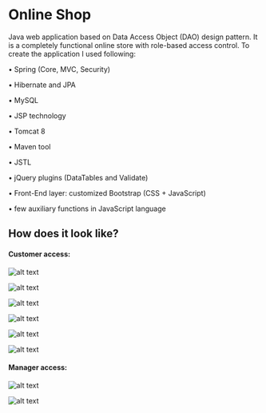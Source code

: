 # Online Shop
Java web application based on Data Access Object (DAO) design pattern. It is a completely functional online store with role-based access control. To create the application I used following:

•	Spring (Core, MVC, Security)

•	Hibernate and JPA	

•	MySQL	

•	JSP technology

•	Tomcat 8	

•	Maven tool	

•	JSTL	

•	jQuery plugins (DataTables and Validate)

•	Front-End layer: customized Bootstrap (CSS + JavaScript)	

•	few auxiliary functions in JavaScript language		 


## How does it look like?
#### Customer access:
![alt text](https://i.imgur.com/bc9i5NT.png)

![alt text](https://i.imgur.com/ntbI13Q.png)

![alt text](https://i.imgur.com/QtjJzN3.png)

![alt text](https://i.imgur.com/pJdsN2Q.png)

![alt text](https://i.imgur.com/VOP9VAU.png)

![alt text](https://i.imgur.com/14zTEAt.png)

#### Manager access:
![alt text](https://i.imgur.com/ZTzynOg.png)

![alt text](https://i.imgur.com/Rt5vQqo.png)



